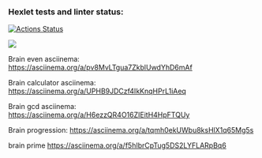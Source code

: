 ### Hexlet tests and linter status:
[![Actions Status](https://github.com/YanovskiyS/python-project-49/actions/workflows/hexlet-check.yml/badge.svg)](https://github.com/YanovskiyS/python-project-49/actions)

<a href="https://codeclimate.com/github/YanovskiyS/python-project-49/maintainability"><img src="https://api.codeclimate.com/v1/badges/994d1ab7fcfb34fa428f/maintainability" /></a>

Brain even asciinema:
 https://asciinema.org/a/pv8MvLTgua7ZkblUwdYhD6mAf

 Brain calculator asciinema:
  https://asciinema.org/a/UPHB9JDCzf4IkKnqHPrL1iAeq

Brain gcd asciinema:
  https://asciinema.org/a/H6ezzQR4O16ZIEitH4HpFTQUy

Brain progression:
 https://asciinema.org/a/tqmh0ekUWbu8ksHlX1q65Mg5s

brain prime
 https://asciinema.org/a/f5hIbrCpTug5DS2LYFLARpBq6
